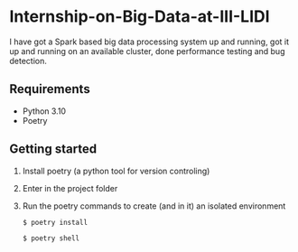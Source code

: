 # Internship-on-Big-Data-at-III-LIDI
I have got a Spark based big data processing system up and running, got it up and running on an available cluster, done performance testing and bug detection.

## Requirements
 * Python 3.10
 * Poetry

## Getting started
 1. Install poetry (a python tool for version controling)
 2. Enter in the project folder
 3. Run the poetry commands to create (and in it) an isolated environment

    ```bash
    $ poetry install
    ```

    ```bash
    $ poetry shell
    ```
